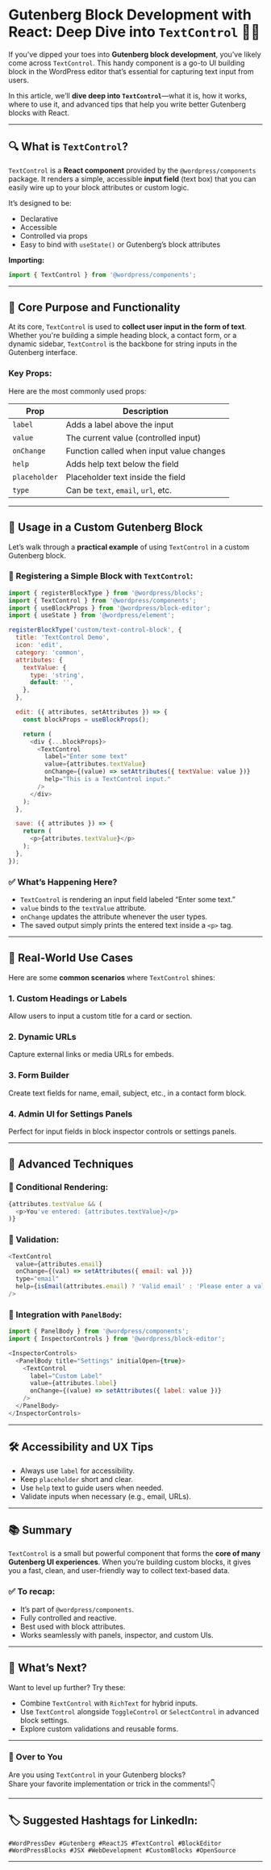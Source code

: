 # Gutenberg Block Development with React: Deep Dive into `TextControl` 🧠💬

If you’ve dipped your toes into **Gutenberg block development**, you’ve likely come across `TextControl`. This handy component is a go-to UI building block in the WordPress editor that’s essential for capturing text input from users.

In this article, we’ll **dive deep into `TextControl`**—what it is, how it works, where to use it, and advanced tips that help you write better Gutenberg blocks with React.

---

## 🔍 What is `TextControl`?

`TextControl` is a **React component** provided by the `@wordpress/components` package. It renders a simple, accessible **input field** (text box) that you can easily wire up to your block attributes or custom logic.

It’s designed to be:
- Declarative
- Accessible
- Controlled via props
- Easy to bind with `useState()` or Gutenberg’s block attributes

**Importing:**
```js
import { TextControl } from '@wordpress/components';
```

---

## 🧠 Core Purpose and Functionality

At its core, `TextControl` is used to **collect user input in the form of text**. Whether you're building a simple heading block, a contact form, or a dynamic sidebar, `TextControl` is the backbone for string inputs in the Gutenberg interface.

### Key Props:
Here are the most commonly used props:

| Prop | Description |
|------|-------------|
| `label` | Adds a label above the input |
| `value` | The current value (controlled input) |
| `onChange` | Function called when input value changes |
| `help` | Adds help text below the field |
| `placeholder` | Placeholder text inside the field |
| `type` | Can be `text`, `email`, `url`, etc. |

---

## 🧱 Usage in a Custom Gutenberg Block

Let’s walk through a **practical example** of using `TextControl` in a custom Gutenberg block.

### 🔧 Registering a Simple Block with `TextControl`:

```js
import { registerBlockType } from '@wordpress/blocks';
import { TextControl } from '@wordpress/components';
import { useBlockProps } from '@wordpress/block-editor';
import { useState } from '@wordpress/element';

registerBlockType('custom/text-control-block', {
  title: 'TextControl Demo',
  icon: 'edit',
  category: 'common',
  attributes: {
    textValue: {
      type: 'string',
      default: '',
    },
  },

  edit: ({ attributes, setAttributes }) => {
    const blockProps = useBlockProps();

    return (
      <div {...blockProps}>
        <TextControl
          label="Enter some text"
          value={attributes.textValue}
          onChange={(value) => setAttributes({ textValue: value })}
          help="This is a TextControl input."
        />
      </div>
    );
  },

  save: ({ attributes }) => {
    return (
      <p>{attributes.textValue}</p>
    );
  },
});
```

### ✅ What’s Happening Here?

- `TextControl` is rendering an input field labeled “Enter some text.”
- `value` binds to the `textValue` attribute.
- `onChange` updates the attribute whenever the user types.
- The saved output simply prints the entered text inside a `<p>` tag.

---

## 🎯 Real-World Use Cases

Here are some **common scenarios** where `TextControl` shines:

### 1. **Custom Headings or Labels**
Allow users to input a custom title for a card or section.

### 2. **Dynamic URLs**
Capture external links or media URLs for embeds.

### 3. **Form Builder**
Create text fields for name, email, subject, etc., in a contact form block.

### 4. **Admin UI for Settings Panels**
Perfect for input fields in block inspector controls or settings panels.

---

## 🚀 Advanced Techniques

### 🌈 Conditional Rendering:
```js
{attributes.textValue && (
  <p>You've entered: {attributes.textValue}</p>
)}
```

### 🧪 Validation:
```js
<TextControl
  value={attributes.email}
  onChange={(val) => setAttributes({ email: val })}
  type="email"
  help={isEmail(attributes.email) ? 'Valid email' : 'Please enter a valid email'}
/>
```

### 🧩 Integration with `PanelBody`:
```js
import { PanelBody } from '@wordpress/components';
import { InspectorControls } from '@wordpress/block-editor';

<InspectorControls>
  <PanelBody title="Settings" initialOpen={true}>
    <TextControl
      label="Custom Label"
      value={attributes.label}
      onChange={(value) => setAttributes({ label: value })}
    />
  </PanelBody>
</InspectorControls>
```

---

## 🛠 Accessibility and UX Tips

- Always use `label` for accessibility.
- Keep `placeholder` short and clear.
- Use `help` text to guide users when needed.
- Validate inputs when necessary (e.g., email, URLs).

---

## 📚 Summary

`TextControl` is a small but powerful component that forms the **core of many Gutenberg UI experiences**. When you’re building custom blocks, it gives you a fast, clean, and user-friendly way to collect text-based data.

### ✅ To recap:
- It’s part of `@wordpress/components`.
- Fully controlled and reactive.
- Best used with block attributes.
- Works seamlessly with panels, inspector, and custom UIs.

---

## 👋 What’s Next?

Want to level up further? Try these:
- Combine `TextControl` with `RichText` for hybrid inputs.
- Use `TextControl` alongside `ToggleControl` or `SelectControl` in advanced block settings.
- Explore custom validations and reusable forms.

---

### 💬 Over to You

Are you using `TextControl` in your Gutenberg blocks?  
Share your favorite implementation or trick in the comments!👇

---

## 🏷 Suggested Hashtags for LinkedIn:
`#WordPressDev #Gutenberg #ReactJS #TextControl #BlockEditor #WordPressBlocks #JSX #WebDevelopment #CustomBlocks #OpenSource`

---